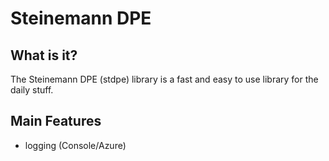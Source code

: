 # Steinemann DPE
## What is it?
The Steinemann DPE (stdpe) library is a fast and easy to use library for the daily stuff.

## Main Features
- logging (Console/Azure)